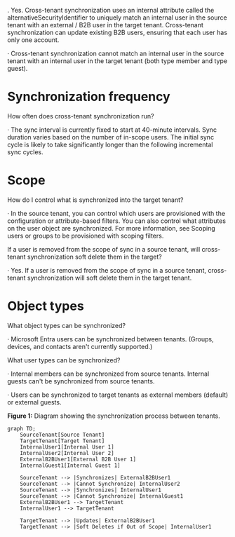 . Yes. Cross-tenant synchronization uses an internal attribute called the alternativeSecurityIdentifier to uniquely match an internal user in the source tenant with an external / B2B user in the target tenant. Cross-tenant synchronization can update existing B2B users, ensuring that each user has only one account.

· Cross-tenant synchronization cannot match an internal user in the source tenant with an internal user in the target tenant (both type member and type guest).

# Synchronization frequency

How often does cross-tenant synchronization run?

· The sync interval is currently fixed to start at 40-minute intervals. Sync duration varies based on the number of in-scope users. The initial sync cycle is likely to take significantly longer than the following incremental sync cycles.

# Scope

How do I control what is synchronized into the target tenant?

· In the source tenant, you can control which users are provisioned with the configuration or attribute-based filters. You can also control what attributes on the user object are synchronized. For more information, see Scoping users or groups to be provisioned with scoping filters.

If a user is removed from the scope of sync in a source tenant, will cross-tenant synchronization soft delete them in the target?

· Yes. If a user is removed from the scope of sync in a source tenant, cross-tenant synchronization will soft delete them in the target tenant.

# Object types

What object types can be synchronized?

· Microsoft Entra users can be synchronized between tenants. (Groups, devices, and contacts aren't currently supported.)

What user types can be synchronized?

· Internal members can be synchronized from source tenants. Internal guests can't be synchronized from source tenants.
 
· Users can be synchronized to target tenants as external members (default) or external guests.

**Figure 1:**
Diagram showing the synchronization process between tenants.

```mermaid
graph TD;
    SourceTenant[Source Tenant]
    TargetTenant[Target Tenant]
    InternalUser1[Internal User 1]
    InternalUser2[Internal User 2]
    ExternalB2BUser1[External B2B User 1]
    InternalGuest1[Internal Guest 1]

    SourceTenant --> |Synchronizes| ExternalB2BUser1
    SourceTenant --> |Cannot Synchronize| InternalUser2
    SourceTenant --> |Synchronizes| InternalUser1
    SourceTenant --> |Cannot Synchronize| InternalGuest1
    ExternalB2BUser1 --> TargetTenant
    InternalUser1 --> TargetTenant

    TargetTenant --> |Updates| ExternalB2BUser1
    TargetTenant --> |Soft Deletes if Out of Scope| InternalUser1
```